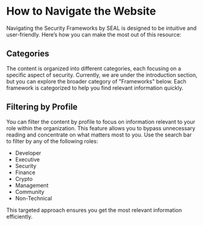 # How to Navigate the Website

Navigating the Security Frameworks by SEAL is designed to be intuitive and user-friendly. Here’s how you can make the most out of this resource:

## Categories

The content is organized into different categories, each focusing on a specific aspect of security. Currently, we are under the introduction section, but you can explore the broader category of "Frameworks" below. Each framework is categorized to help you find relevant information quickly.

## Filtering by Profile

You can filter the content by profile to focus on information relevant to your role within the organization. This feature allows you to bypass unnecessary reading and concentrate on what matters most to you. Use the search bar to filter by any of the following roles:
- Developer
- Executive
- Security
- Finance
- Crypto
- Management
- Community
- Non-Technical

This targeted approach ensures you get the most relevant information efficiently.
